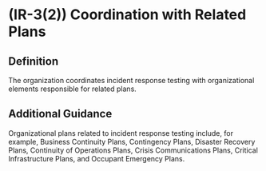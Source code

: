 
# (IR-3(2)) Coordination with Related Plans

## Definition

The organization coordinates incident response testing with organizational elements responsible for related plans.

## Additional Guidance

Organizational plans related to incident response testing include, for example, Business Continuity Plans, Contingency Plans, Disaster Recovery Plans, Continuity of Operations Plans, Crisis Communications Plans, Critical Infrastructure Plans, and Occupant Emergency Plans.
